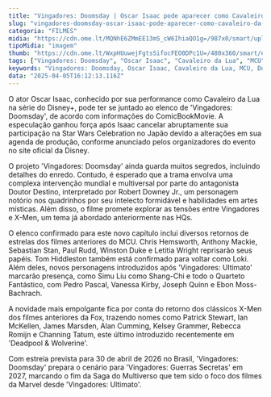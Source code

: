 ```yaml
---
title: "Vingadores: Doomsday | Oscar Isaac pode aparecer como Cavaleiro da Lua, diz site"
slug: "vingadores-doomsday-oscar-isaac-pode-aparecer-como-cavaleiro-da-lua-diz-site"
categoria: "FILMES"
midia: "https://cdn.ome.lt/MQNhE6ZMmEE13mS_cW6IhiaQO1g=/987x0/smart/uploads/conteudo/fotos/cavaleirodalua_tSf4Kap.jpg"
tipoMidia: "imagem"
thumb: "https://cdn.ome.lt/WxpHUuwejFgtsSifocFEO0DPc1U=/480x360/smart/extras/conteudos/cavaleirodalua_UvyVRoo.jpg"
tags: ["Vingadores: Doomsday", "Oscar Isaac", "Cavaleiro da Lua", "MCU", "Doutor Destino", "X-Men", "Marvel", "Multiverso"]
keywords: "Vingadores: Doomsday, Oscar Isaac, Cavaleiro da Lua, MCU, Doutor Destino, X-Men, Marvel, Multiverso"
data: "2025-04-05T16:12:13.116Z"
---
```


O ator Oscar Isaac, conhecido por sua performance como Cavaleiro da Lua na série do Disney+, pode ter se juntado ao elenco de 'Vingadores: Doomsday', de acordo com informações do ComicBookMovie. A especulação ganhou força após Isaac cancelar abruptamente sua participação na Star Wars Celebration no Japão devido a alterações em sua agenda de produção, conforme anunciado pelos organizadores do evento no site oficial da Disney.

O projeto 'Vingadores: Doomsday' ainda guarda muitos segredos, incluindo detalhes do enredo. Contudo, é esperado que a trama envolva uma complexa intervenção mundial e multiversal por parte do antagonista Doutor Destino, interpretado por Robert Downey Jr., um personagem notório nos quadrinhos por seu intelecto formidável e habilidades em artes místicas. Além disso, o filme promete explorar as tensões entre Vingadores e X-Men, um tema já abordado anteriormente nas HQs.

O elenco confirmado para este novo capítulo inclui diversos retornos de estrelas dos filmes anteriores do MCU. Chris Hemsworth, Anthony Mackie, Sebastian Stan, Paul Rudd, Winston Duke e Letitia Wright reprisarão seus papéis. Tom Hiddleston também está confirmado para voltar como Loki. Além deles, novos personagens introduzidos após 'Vingadores: Ultimato' marcarão presença, como Simu Liu como Shang-Chi e todo o Quarteto Fantástico, com Pedro Pascal, Vanessa Kirby, Joseph Quinn e Ebon Moss-Bachrach.

A novidade mais empolgante fica por conta do retorno dos clássicos X-Men dos filmes anteriores da Fox, trazendo nomes como Patrick Stewart, Ian McKellen, James Marsden, Alan Cumming, Kelsey Grammer, Rebecca Romijn e Channing Tatum, este último introduzido recentemente em 'Deadpool & Wolverine'.

Com estreia prevista para 30 de abril de 2026 no Brasil, 'Vingadores: Doomsday' prepara o cenário para 'Vingadores: Guerras Secretas' em 2027, marcando o fim da Saga do Multiverso que tem sido o foco dos filmes da Marvel desde 'Vingadores: Ultimato'.